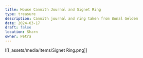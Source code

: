 ```yaml
---
title: House Cannith Journal and Signet Ring
type: treasure
description: Cannith journal and ring taken from Bonal Geldem
date: 2024-03-17
draft: false
location: Sharn
owner: Petra
---
```

![[_assets/media/Items/Signet Ring.png]]